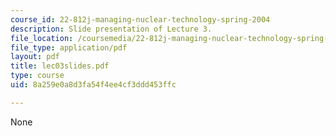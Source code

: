 ```yaml
---
course_id: 22-812j-managing-nuclear-technology-spring-2004
description: Slide presentation of Lecture 3.
file_location: /coursemedia/22-812j-managing-nuclear-technology-spring-2004/8a259e0a8d3fa54f4ee4cf3ddd453ffc_lec03slides.pdf
file_type: application/pdf
layout: pdf
title: lec03slides.pdf
type: course
uid: 8a259e0a8d3fa54f4ee4cf3ddd453ffc

---
```

None
